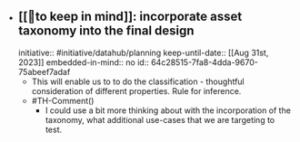 - ## [[🧠to keep in mind]]: incorporate asset taxonomy into the final design
  initiative:: #initiative/datahub/planning
  keep-until-date:: [[Aug 31st, 2023]]
  embedded-in-mind:: no
  id:: 64c28515-7fa8-4dda-9670-75abeef7adaf
	- This will enable us to to do the classification - thoughtful consideration of different properties. Rule for inference.
	- #TH-Comment()
		- I could use a bit more thinking about with the incorporation of the taxonomy, what additional use-cases that we are targeting to test.